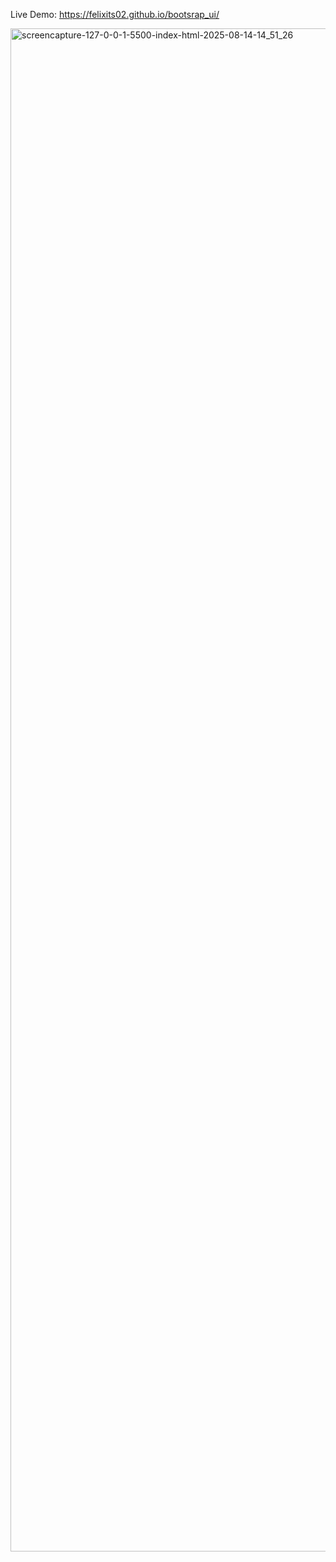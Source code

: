 Live Demo:  https://felixits02.github.io/bootsrap_ui/

<img width="1378" height="2437" alt="screencapture-127-0-0-1-5500-index-html-2025-08-14-14_51_26" src="https://github.com/user-attachments/assets/a312e120-887b-4706-8d98-868a4f83281b" />
